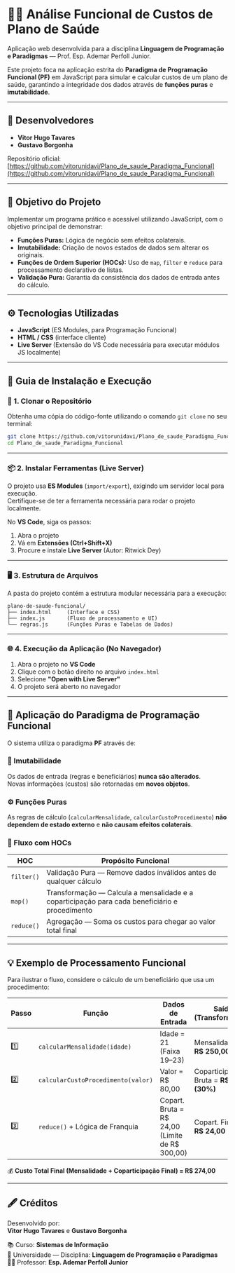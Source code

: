 # 👨‍⚕️ Análise Funcional de Custos de Plano de Saúde

Aplicação web desenvolvida para a disciplina **Linguagem de Programação e Paradigmas** — Prof. Esp. Ademar Perfoll Junior.

Este projeto foca na aplicação estrita do **Paradigma de Programação Funcional (PF)** em JavaScript para simular e calcular custos de um plano de saúde, garantindo a integridade dos dados através de **funções puras** e **imutabilidade**.

---

## 👥 Desenvolvedores

- **Vitor Hugo Tavares**
- **Gustavo Borgonha**

Repositório oficial:  
[https://github.com/vitorunidavi/Plano_de_saude_Paradigma_Funcional](https://github.com/vitorunidavi/Plano_de_saude_Paradigma_Funcional)

---

## 🎯 Objetivo do Projeto

Implementar um programa prático e acessível utilizando JavaScript, com o objetivo principal de demonstrar:

- **Funções Puras:** Lógica de negócio sem efeitos colaterais.  
- **Imutabilidade:** Criação de novos estados de dados sem alterar os originais.  
- **Funções de Ordem Superior (HOCs):** Uso de `map`, `filter` e `reduce` para processamento declarativo de listas.  
- **Validação Pura:** Garantia da consistência dos dados de entrada antes do cálculo.  

---

## ⚙️ Tecnologias Utilizadas

- **JavaScript** (ES Modules, para Programação Funcional)  
- **HTML / CSS** (interface cliente)  
- **Live Server** (Extensão do VS Code necessária para executar módulos JS localmente)

---

## 🚀 Guia de Instalação e Execução

### 🔧 1. Clonar o Repositório

Obtenha uma cópia do código-fonte utilizando o comando `git clone` no seu terminal:

```bash
git clone https://github.com/vitorunidavi/Plano_de_saude_Paradigma_Funcional.git
cd Plano_de_saude_Paradigma_Funcional
```

---

### 📦 2. Instalar Ferramentas (Live Server)

O projeto usa **ES Modules** (`import/export`), exigindo um servidor local para execução.  
Certifique-se de ter a ferramenta necessária para rodar o projeto localmente.  

No **VS Code**, siga os passos:

1. Abra o projeto  
2. Vá em **Extensões (Ctrl+Shift+X)**  
3. Procure e instale **Live Server** (Autor: Ritwick Dey)  

---

### 🖥️ 3. Estrutura de Arquivos

A pasta do projeto contém a estrutura modular necessária para a execução:

```
plano-de-saude-funcional/
├── index.html     (Interface e CSS)
├── index.js       (Fluxo de processamento e UI)
└── regras.js      (Funções Puras e Tabelas de Dados)
```

---

### 🌐 4. Execução da Aplicação (No Navegador)

1. Abra o projeto no **VS Code**  
2. Clique com o botão direito no arquivo `index.html`  
3. Selecione **"Open with Live Server"**  
4. O projeto será aberto no navegador  

---

## 🧠 Aplicação do Paradigma de Programação Funcional

O sistema utiliza o paradigma **PF** através de:

### 🧩 Imutabilidade  
Os dados de entrada (regras e beneficiários) **nunca são alterados**.  
Novas informações (custos) são retornadas em **novos objetos**.

### ⚙️ Funções Puras  
As regras de cálculo (`calcularMensalidade`, `calcularCustoProcedimento`) **não dependem de estado externo** e **não causam efeitos colaterais**.

### 🔁 Fluxo com HOCs  

| HOC | Propósito Funcional |
|-----|----------------------|
| `filter()` | Validação Pura — Remove dados inválidos antes de qualquer cálculo |
| `map()` | Transformação — Calcula a mensalidade e a coparticipação para cada beneficiário e procedimento |
| `reduce()` | Agregação — Soma os custos para chegar ao valor total final |

---

## 💡 Exemplo de Processamento Funcional

Para ilustrar o fluxo, considere o cálculo de um beneficiário que usa um procedimento:

| Passo | Função | Dados de Entrada | Saída (Transformação) |
|-------|---------|------------------|------------------------|
| 1️⃣ | `calcularMensalidade(idade)` | Idade = 21 (Faixa 19–23) | Mensalidade = **R$ 250,00** |
| 2️⃣ | `calcularCustoProcedimento(valor)` | Valor = R$ 80,00 | Coparticipação Bruta = **R$ 24,00 (30%)** |
| 3️⃣ | `reduce()` + Lógica de Franquia | Copart. Bruta = R$ 24,00 (Limite de R$ 300,00) | Copart. Final = **R$ 24,00** |

💰 **Custo Total Final (Mensalidade + Coparticipação Final) = R$ 274,00**

---

## 🖋️ Créditos

Desenvolvido por:  
**Vitor Hugo Tavares** e **Gustavo Borgonha**  

📚 Curso: **Sistemas de Informação**  
🏫 Universidade — Disciplina: **Linguagem de Programação e Paradigmas**  
👨‍🏫 Professor: **Esp. Ademar Perfoll Junior**
